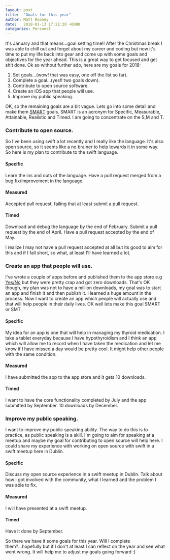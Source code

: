 ```yaml
---
layout: post
title:  "Goals for this year"
author: Matt Rooney
date:   2018-01-13 17:21:20 +0000
categories: Personal
---
```


It's January and that means...goal setting time!! After the Christmas break I was able to chill out and forget about my career and coding but now it's time to put my life back into gear and come up with some goals and objectives for the year ahead. This is a great way to get focused and get sh!t done. Ok so without further ado, here are my goals for 2018:

1. Set goals...(wow! that was easy, one off the list so far).
2. Complete a goal...(yes!! two goals down).
3. Contribute to open source software.
4. Create an iOS app that people will use.
5. Improve my public speaking.

OK, so the remaining goals are a bit vague. Lets go into some detail and make them [SMART](https://en.wikipedia.org/wiki/SMART_criteria) goals. SMART is an acronym for Specific, Measurable, Attainable, Realistic and Timed. I am going to concentrate on the S,M and T.

### **Contribute to open source.**

So I've been using swift a lot recently and I really like the language. It's also open source, so it seems like a no brainer to help towards it in some way. So here is my plan to contribute to the swift language.

#### **Specific**
Learn the ins and outs of the language. Have a pull request merged from a bug fix/improvement in the language.
#### **Measured**
Accepted pull request, failing that at least submit a pull request.
#### **Timed**
Download and debug the language by the end of February. Submit a pull request by the end of April. Have a pull request accepted by the end of May.

I realize I may not have a pull request accepted at all but its good to aim for this and if I fall short, so what, at least I'll have learned a lot.

### **Create an app that people will use.**

I've wrote a couple of apps before and published them to the app store e.g [Yes/No](https://itunes.apple.com/us/app/yesno/id1179135742?mt=8) but they were pretty crap and got zero downloads. That's OK though, my plan was not to have a million downloads, my goal was to start an app and finish it and then publish it. I learned a huge amount in the process. Now I want to create an app which people will actually use and that will help people in their daily lives. OK well lets make this goal SMART or SMT.

#### **Specific**
My idea for an app is one that will help in managing my thyroid medication. I take a tablet everyday because I have hypothyroidism and I think an app which will allow me to record when I have taken the medication and let me know if I have missed a day would be pretty cool. It might help other people with the same condition.
#### **Measured**
I have submitted the app to the app store and it gets 10 downloads.
#### **Timed**
I want to have the core functionality completed by July and the app submitted by September. 10 downloads by December.

### **Improve my public speaking.**

I want to improve my public speaking ability. The way to do this is to practice, as public speaking is a skill. I'm going to aim for speaking at a meetup and maybe my goal for contributing to open source will help here. I could share my experience with working on open source with swift in a swift meetup here in Dublin.

#### **Specific**
Discuss my open source experience in a swift meetup in Dublin. Talk about how I got involved with the community, what I learned and the problem I was able to fix.
#### **Measured**
I will have presented at a swift meetup.
#### **Timed**
Have it done by September.

So there we have it some goals for this year. Will I complete them?...hopefully but if I don't at least I can reflect on the year and see what went wrong. It will help me to adjust my goals going forward :)


